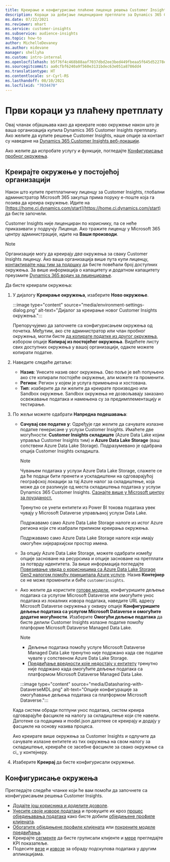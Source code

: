 ```yaml
---
title: Креирање и конфигурисање плаћене лиценце решења Customer Insights
description: Кораци за добијање лиценциране претплате за Dynamics 365 Customer Insights и његово конфигурисање.
ms.date: 07/22/2021
ms.reviewer: mhart
ms.service: customer-insights
ms.subservice: audience-insights
ms.topic: how-to
author: MichelleDevaney
ms.author: midevane
manager: shellyha
ms.custom: intro-internal
ms.openlocfilehash: b5f76f4c468b88aaf7037dbd2ee3bed449fbeaa5f645d52278eee05b36b4e328
ms.sourcegitcommit: aa0cfbf6240a9f560e3131bdec63e051a8786dd4
ms.translationtype: HT
ms.contentlocale: sr-Cyrl-RS
ms.lasthandoff: 08/10/2021
ms.locfileid: "7034470"
---
```

# <a name="get-started-with-a-paid-subscription"></a>Први кораци уз плаћену претплату

Овај чланак објашњава како да креирате ново окружење након што је ваша организација купила Dynamics 365 Customer Insights претплату. Ако желите да купите решење Customer Insights, наше опције за контакт су наведене на [Dynamics 365 Customer Insights веб-локацији](https://dynamics.microsoft.com/ai/customer-insights/). 

Ако желите да испробате услугу и функције, погледајте [Конфигурисање пробног окружења](get-started-trial.md).

## <a name="create-an-environment-in-an-existing-organization"></a>Креирајте окружење у постојећој организацији

Након што купите претплатничку лиценцу за Customer Insights, глобални администратор Microsoft 365 закупца прима поруку е-поште која га позива да креира окружење. Идите на [https://home.ci.dynamics.com/start](https://home.ci.dynamics.com/start) да бисте започели. 

Customer Insights није лиценциран по кориснику, па се неће приказивати у подручју Лиценце. Ако тражите лиценцу у Microsoft 365 центру администрације, идите на **Ваши производи**. 

> [!NOTE]
> Организације могу да креирају *два* окружења за сваку Customer Insights лиценцу. Ако ваша организација више пута купи лиценцу, [контактирајте наш тим за подршку](https://go.microsoft.com/fwlink/?linkid=2079641) да бисте повећали број доступних окружења. За више информација о капацитету и додатном капацитету преузмите [Dynamics 365 водич за лиценцирање](https://go.microsoft.com/fwlink/?LinkId=866544).

Да бисте креирали окружења:

1. У дијалогу **Креирање окружења**, изаберите **Ново окружење**.

   :::image type="content" source="media/environment-settings-dialog.png" alt-text="Дијалог за креирање новог Customer Insights окружења.":::

   Препоручујемо да започнете са конфигурисањем окружења од почетка. Међутим, ако сте администратор или члан пробног окружења, могли бисте [да копирате податке из другог окружења](manage-environments.md#copy-the-environment-configuration), избором опције **Копирај из постојећег окружења**. Видећете листу свих доступних окружења у вашој организацији, одакле можете копирати податке.

1. Наведите следеће детаље:
   - **Назив**: Унесите назив овог окружења. Ово поље је већ попуњено ако сте копирали постојеће окружење, али можете га променити.
   - **Регион**: Регион у којем је услуга примењена и хостована.
   - **Тип**: изаберите да ли желите да креирате производно или Sandbox окружење. Sandbox окружења не дозвољавају заказано освежавање података и намењена су за предимплементацију и тестирање.
   
1. По жељи можете одабрати **Напредна подешавања**:

   - **Сачувај све податке у**: Одређује где желите да сачувате излазне податке генерисане у услузи Customer Insights. Имаћете две могућности: **Customer Insights складиште** (Azure Data Lake којим управља Customer Insights тим) и **Azure Data Lake Storage** (ваш сопствени Azure Data Lake Storage). Подразумевано је одабрана опција Customer Insights складишта.

     > [!NOTE]
     > Чувањем података у услузи Azure Data Lake Storage, слажете се да ће подаци бити пренети и ускладиштени на одговарајућој географској локацији за тај Azure налог за складиштење, која може да се разликује од места складиштења података у услузи Dynamics 365 Customer Insights. [Сазнајте више у Microsoft центру за поузданост.](https://www.microsoft.com/trust-center)
     >
     > Тренутно се унети ентитети из Power BI токова података увек чувају у Microsoft Dataverse управљаној услузи Data Lake. 
     > 
     > Подржавамо само Azure Data Lake Storage налоге из истог Azure региона који сте изабрали приликом креирања окружења. 
     > 
     > Подржавамо само Azure Data Lake Storage налоге који имају омогућен хијерархијски простор имена.


   - За опцију Azure Data Lake Storage, можете одабрати између опције засноване на ресурсима и опције засноване на претплати за потврду идентитета. За више информација погледајте [Повезивање увида о корисницима са Azure Data Lake Storage Gen2 налогом помоћу принципала Azure услуге](connect-service-principal.md). Назив **Контејнер** се не може променити и биће `customerinsights`.
   
   - Ако желите да користите [готове моделе](predictions-overview.md#out-of-box-models), конфигуришите дељење података са услугом Microsoft Dataverse или омогућите унос података из локалних извора података, наведите URL адресу Microsoft Dataverse окружења у оквиру опције **Конфигуришите дељење података са услугом Microsoft Dataverse и омогућите додатне могућности**. Изаберите **Омогући дељење података** да бисте делили Customer Insights излазне податке помоћу платформе Microsoft Dataverse Managed Data Lake.

     > [!NOTE]
     > - Дељење података помоћу услуге Microsoft Dataverse Managed Data Lake тренутно није подржано када све податке чувате у сопственом Azure Data Lake Storage.
     > - [Предвиђање вредности које недостају у ентитету](predictions.md) тренутно није подржано када омогућите дељење података са платформом Microsoft Dataverse Managed Data Lake.

     :::image type="content" source="media/Datasharing-with-DataverseMDL.png" alt-text="Опције конфигурације за омогућавање дељења података са платформом Microsoft Dataverse.":::

   Када систем обради потпуни унос података, систем креира одговарајуће фасцикле на налогу за складиштење који сте навели. Датотеке са подацима и model.json датотеке се креирају и додају у фасцикле на основу назива процеса.

   Ако креирате више окружења за Customer Insights и одлучите да сачувате излазне ентитете из тих окружења на свом налогу за складиштење, креираће се засебне фасцикле за свако окружење са ci_<environmentid> у контејнеру.

1. Изаберите **Креирај** да бисте конфигурисали окружење. 

## <a name="configure-an-environment"></a>Конфигурисање окружења

Прегледајте следеће чланке који ће вам помоћи да започнете са конфигурисањем решења Customer Insights. 

- [Додајте још корисника и доделите дозволе](permissions.md).
- [Унесите своје изворе података](data-sources.md) и провуците их кроз [процес обједињавања података](data-unification.md) како бисте добили [обједињене профиле клијената](customer-profiles.md).
- [Обогатите обједињене профиле клијената](enrichment-hub.md) или [покрените моделе предвиђања](predictions-overview.md).
- Креирајте [сегменте](segments.md) да бисте груписали клијенте и [мере](measures.md) прегледајте KPI показатеље.
- Подесите [везе](connections.md) и [извозе](export-destinations.md) за обраду подскупова података у другим апликацијама.
